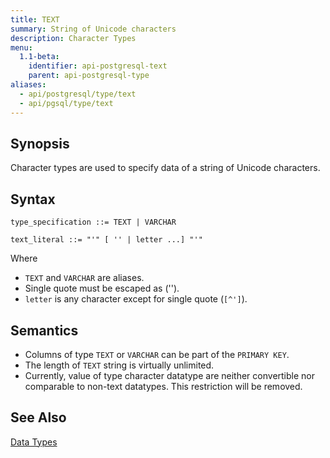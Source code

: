 ```yaml
---
title: TEXT
summary: String of Unicode characters
description: Character Types
menu:
  1.1-beta:
    identifier: api-postgresql-text
    parent: api-postgresql-type
aliases:
  - api/postgresql/type/text
  - api/pgsql/type/text
---
```


## Synopsis
Character types are used to specify data of a string of Unicode characters.

## Syntax
```
type_specification ::= TEXT | VARCHAR

text_literal ::= "'" [ '' | letter ...] "'"
```

Where 

- `TEXT` and `VARCHAR` are aliases.
- Single quote must be escaped as ('').
- `letter` is any character except for single quote (`[^']`).

## Semantics

- Columns of type `TEXT` or `VARCHAR` can be part of the `PRIMARY KEY`.
- The length of `TEXT` string is virtually unlimited.
- Currently, value of type character datatype are neither convertible nor comparable to non-text datatypes. This restriction will be removed.

## See Also

[Data Types](..#datatypes)

